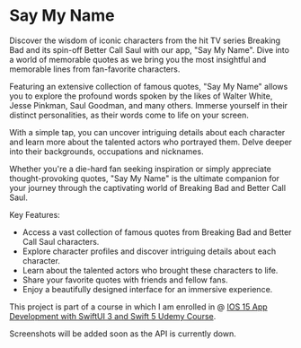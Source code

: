 # Say My Name

Discover the wisdom of iconic characters from the hit TV series Breaking Bad and its spin-off Better Call Saul with our app, "Say My Name". Dive into a world of memorable quotes as we bring you the most insightful and memorable lines from fan-favorite characters.

Featuring an extensive collection of famous quotes, "Say My Name" allows you to explore the profound words spoken by the likes of Walter White, Jesse Pinkman, Saul Goodman, and many others. Immerse yourself in their distinct personalities, as their words come to life on your screen.

With a simple tap, you can uncover intriguing details about each character and learn more about the talented actors who portrayed them. Delve deeper into their backgrounds, occupations and nicknames.

Whether you're a die-hard fan seeking inspiration or simply appreciate thought-provoking quotes, "Say My Name" is the ultimate companion for your journey through the captivating world of Breaking Bad and Better Call Saul.

Key Features:

* Access a vast collection of famous quotes from Breaking Bad and Better Call Saul characters.
* Explore character profiles and discover intriguing details about each character.
* Learn about the talented actors who brought these characters to life.
* Share your favorite quotes with friends and fellow fans.
* Enjoy a beautifully designed interface for an immersive experience.

This project is part of a course in which I am enrolled in @ [IOS 15 App Development with SwiftUI 3 and Swift 5 Udemy Course](https://farfetch.udemy.com/course/ios-15-app-development-with-swiftui-3-and-swift-5/). 

Screenshots will be added soon as the API is currently down.
